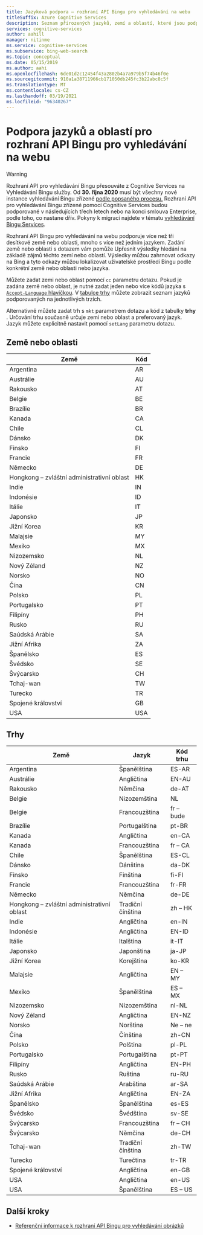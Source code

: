 ```yaml
---
title: Jazyková podpora – rozhraní API Bingu pro vyhledávání na webu
titleSuffix: Azure Cognitive Services
description: Seznam přirozených jazyků, zemí a oblastí, které jsou podporovány rozhraní API Bingu pro vyhledávání na webu.
services: cognitive-services
author: aahill
manager: nitinme
ms.service: cognitive-services
ms.subservice: bing-web-search
ms.topic: conceptual
ms.date: 05/15/2019
ms.author: aahi
ms.openlocfilehash: 6de01d2c12454f43a2802b4a7a979b5f74b46f0e
ms.sourcegitcommit: 910a1a38711966cb171050db245fc3b22abc8c5f
ms.translationtype: MT
ms.contentlocale: cs-CZ
ms.lasthandoff: 03/19/2021
ms.locfileid: "96340267"
---
```

# <a name="language-and-region-support-for-the-bing-web-search-api"></a>Podpora jazyků a oblastí pro rozhraní API Bingu pro vyhledávání na webu

> [!WARNING]
> Rozhraní API pro vyhledávání Bingu přesouváte z Cognitive Services na Vyhledávání Bingu služby. Od **30. října 2020** musí být všechny nové instance vyhledávání Bingu zřízené [podle popsaného procesu.](/bing/search-apis/bing-web-search/create-bing-search-service-resource)
> Rozhraní API pro vyhledávání Bingu zřízené pomocí Cognitive Services budou podporované v následujících třech letech nebo na konci smlouva Enterprise, podle toho, co nastane dřív.
> Pokyny k migraci najdete v tématu [vyhledávání Bingu Services](/bing/search-apis/bing-web-search/create-bing-search-service-resource).

Rozhraní API Bingu pro vyhledávání na webu podporuje více než tři desítkové země nebo oblasti, mnoho s více než jedním jazykem. Zadání země nebo oblasti s dotazem vám pomůže Upřesnit výsledky hledání na základě zájmů těchto zemí nebo oblastí. Výsledky můžou zahrnovat odkazy na Bing a tyto odkazy můžou lokalizovat uživatelské prostředí Bingu podle konkrétní země nebo oblasti nebo jazyka.

Můžete zadat zemi nebo oblast pomocí `cc` parametru dotazu. Pokud je zadána země nebo oblast, je nutné zadat jeden nebo více kódů jazyka s [ `Accept-Language` hlavičkou](/rest/api/cognitiveservices-bingsearch/bing-web-api-v7-reference#headers). V [tabulce trhy](#markets) můžete zobrazit seznam jazyků podporovaných na jednotlivých trzích.

Alternativně můžete zadat trh s `mkt` parametrem dotazu a kód z tabulky **trhy** . Určování trhu současně určuje zemi nebo oblast a preferovaný jazyk. Jazyk můžete explicitně nastavit pomocí `setLang` parametru dotazu.

## <a name="countriesregions"></a>Země nebo oblasti

|Země|Kód|
|-------|----|
|Argentina|AR|
|Austrálie|AU|
|Rakousko|AT|
|Belgie|BE|
|Brazílie|BR|
|Kanada|CA|
|Chile|CL|
|Dánsko|DK|
|Finsko|FI|
|Francie|FR|
|Německo|DE|
|Hongkong – zvláštní administrativní oblast|HK|
|Indie|IN|
|Indonésie|ID|
|Itálie|IT|
|Japonsko|JP|
|Jižní Korea|KR|
|Malajsie|MY|
|Mexiko|MX|
|Nizozemsko|NL|
|Nový Zéland|NZ|
|Norsko|NO|
|Čína|CN|
|Polsko|PL|
|Portugalsko|PT|
|Filipíny|PH|
|Rusko|RU|
|Saúdská Arábie|SA|
|Jižní Afrika|ZA|
|Španělsko|ES|
|Švédsko|SE|
|Švýcarsko|CH|
|Tchaj-wan|TW|
|Turecko|TR|
|Spojené království|GB|
|USA|USA|

## <a name="markets"></a>Trhy

|Země|Jazyk|Kód trhu|
|-------|--------|-----------|
|Argentina|Španělština|ES-AR|
|Austrálie|Angličtina|EN-AU|
|Rakousko|Němčina|de-AT|
|Belgie|Nizozemština|NL|
|Belgie|Francouzština|fr – bude|
|Brazílie|Portugalština|pt-BR|
|Kanada|Angličtina|en-CA|
|Kanada|Francouzština|fr – CA|
|Chile|Španělština|ES-CL|
|Dánsko|Dánština|da-DK|
|Finsko|Finština|fi-FI|
|Francie|Francouzština|fr-FR|
|Německo|Němčina|de-DE|
|Hongkong – zvláštní administrativní oblast|Tradiční čínština|zh – HK|
|Indie|Angličtina|en-IN|
|Indonésie|Angličtina|EN-ID|
|Itálie|Italština|it-IT|
|Japonsko|Japonština|ja-JP|
|Jižní Korea|Korejština|ko-KR|
|Malajsie|Angličtina|EN – MY|
|Mexiko|Španělština|ES – MX|
|Nizozemsko|Nizozemština|nl-NL|
|Nový Zéland|Angličtina|EN-NZ|
|Norsko|Norština|Ne – ne|
|Čína|Čínština|zh-CN|
|Polsko|Polština|pl-PL|
|Portugalsko|Portugalština|pt-PT|
|Filipíny|Angličtina|EN-PH|
|Rusko|Ruština|ru-RU|
|Saúdská Arábie|Arabština|ar-SA|
|Jižní Afrika|Angličtina|EN-ZA|
|Španělsko|Španělština|es-ES|
|Švédsko|Švédština|sv-SE|
|Švýcarsko|Francouzština|fr – CH|
|Švýcarsko|Němčina|de-CH|
|Tchaj-wan|Tradiční čínština|zh-TW|
|Turecko|Turečtina|tr-TR|
|Spojené království|Angličtina|en-GB|
|USA|Angličtina|en-US|
|USA|Španělština|ES – US|

## <a name="next-steps"></a>Další kroky

* [Referenční informace k rozhraní API Bingu pro vyhledávání obrázků](//docs.microsoft.com/rest/api/cognitiveservices/bing-images-api-v7-reference)